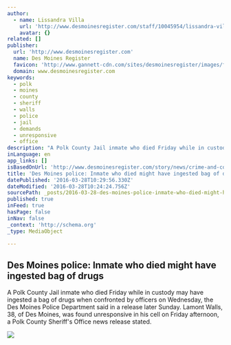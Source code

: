 ```yaml
---
author:
  - name: Lissandra Villa
    url: 'http://www.desmoinesregister.com/staff/10045954/lissandra-villa/'
    avatar: {}
related: []
publisher:
  url: 'http://www.desmoinesregister.com'
  name: Des Moines Register
  favicon: 'http://www.gannett-cdn.com/sites/desmoinesregister/images/favicon.png'
  domain: www.desmoinesregister.com
keywords:
  - polk
  - moines
  - county
  - sheriff
  - walls
  - police
  - jail
  - demands
  - unresponsive
  - office
description: "A Polk County Jail inmate who died Friday while in custody may have ingested a bag of drugs when confronted by officers on Wednesday, the Des Moines Police Department said in a release later Sunday. Lamont Walls, 38, of Des Moines, was found unresponsive in his cell on Friday afternoon, a Polk County Sheriff's Office news release stated."
inLanguage: en
app_links: []
isBasedOnUrl: 'http://www.desmoinesregister.com/story/news/crime-and-courts/2016/03/27/des-moines-police-inmate-who-died-might-have-ingested-bag-drugs/82325556/'
title: 'Des Moines police: Inmate who died might have ingested bag of drugs'
datePublished: '2016-03-28T10:29:56.330Z'
dateModified: '2016-03-28T10:24:24.756Z'
sourcePath: _posts/2016-03-28-des-moines-police-inmate-who-died-might-have-ingested-bag-o.md
published: true
inFeed: true
hasPage: false
inNav: false
_context: 'http://schema.org'
_type: MediaObject

---
```

<article style=""><h1>Des Moines police: Inmate who died might have ingested bag of drugs</h1><p>A Polk County Jail inmate who died Friday while in custody may have ingested a bag of drugs when confronted by officers on Wednesday, the Des Moines Police Department said in a release later Sunday. Lamont Walls, 38, of Des Moines, was found unresponsive in his cell on Friday afternoon, a Polk County Sheriff's Office news release stated.</p><img src="http://www.gannett-cdn.com/-mm-/44a502ecba574d6fda51af656731bdf90ddcef2b/c=0-4-533-305&amp;r=x633&amp;c=1200x630/local/-/media/2016/03/27/IAGroup/DesMoines/635946961783398329-LamontWalls.jpg" /></article>